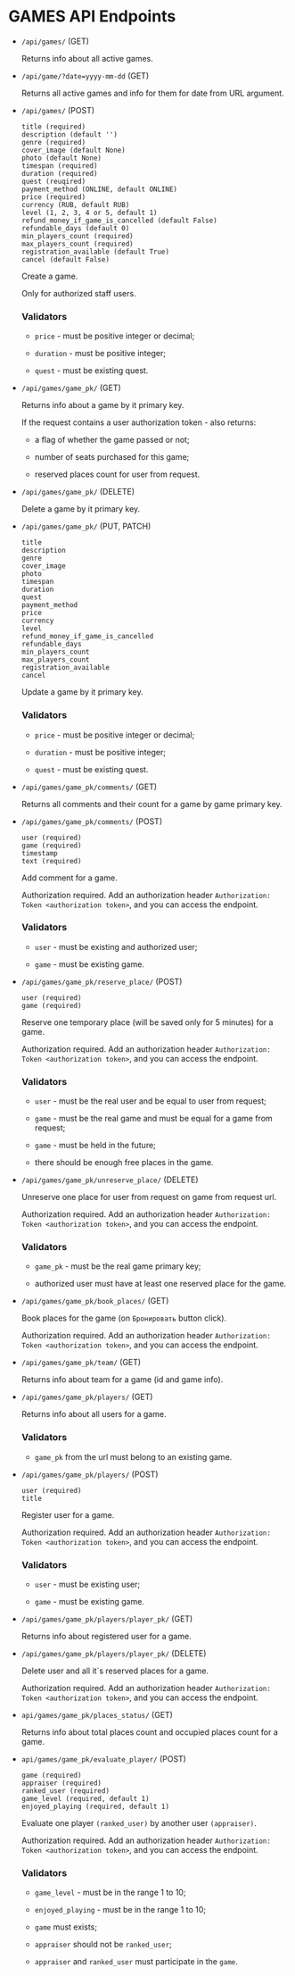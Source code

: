 # GAMES API Endpoints

- ```/api/games/``` (GET)

    Returns info about all active games.

- ```/api/game/?date=yyyy-mm-dd``` (GET)

    Returns all active games and info for them for date from URL argument.

- ```/api/games/``` (POST)

    ```
    title (required)
    description (default '')
    genre (required)
    cover_image (default None)
    photo (default None)
    timespan (required)
    duration (required)
    quest (reuqired)
    payment_method (ONLINE, default ONLINE)
    price (required)
    currency (RUB, default RUB)
    level (1, 2, 3, 4 or 5, default 1)
    refund_money_if_game_is_cancelled (default False)
    refundable_days (default 0)
    min_players_count (required)
    max_players_count (required)
    registration_available (default True)
    cancel (default False)
    ```

    Create a game.

    Only for authorized staff users.

    ### Validators

    - ```price``` - must be positive integer or decimal;

    - ```duration``` - must be positive integer;

    - ```quest``` - must be existing quest.

- ```/api/games/game_pk/``` (GET)

    Returns info about a game by it primary key.

    If the request contains a user authorization token - also returns:

    - a flag of whether the game passed or not;

    - number of seats purchased for this game;
    
    - reserved places count for user from request.

- ```/api/games/game_pk/``` (DELETE)

    Delete a game by it primary key.

- ```/api/games/game_pk/``` (PUT, PATCH)

    ```
    title
    description
    genre
    cover_image
    photo
    timespan
    duration
    quest
    payment_method
    price
    currency
    level
    refund_money_if_game_is_cancelled
    refundable_days
    min_players_count
    max_players_count
    registration_available
    cancel
    ```

    Update a game by it primary key.

    ### Validators

    - ```price``` - must be positive integer or decimal;

    - ```duration``` - must be positive integer;

    - ```quest``` - must be existing quest.

- ```/api/games/game_pk/comments/``` (GET)

    Returns all comments and their count for a game by game primary key.

- ```/api/games/game_pk/comments/``` (POST)

    ```
    user (required)
    game (required)
    timestamp
    text (required)
    ```

    Add comment for a game. 

    Authorization required. Add an authorization header ```Authorization: Token <authorization token>```, and you can 
    access the endpoint.

    ### Validators

    - ```user``` - must be existing and authorized user;

    - ```game``` - must be existing game.

- ```/api/games/game_pk/reserve_place/``` (POST)

    ```
    user (required)
    game (required)
    ```

    Reserve one temporary place (will be saved only for 5 minutes) for a game.

    Authorization required. Add an authorization header ```Authorization: Token <authorization token>```, and you can 
    access the endpoint.

    ### Validators

    - ```user``` - must be the real user and be equal to user from request;

    - ```game``` - must be the real game and must be equal for a game from request;

    - ```game``` - must be held in the future;

    - there should be enough free places in the game.

- ```/api/games/game_pk/unreserve_place/``` (DELETE)

    Unreserve one place for user from request on game from request url.

    Authorization required. Add an authorization header ```Authorization: Token <authorization token>```, and you can 
    access the endpoint.

    ### Validators

    - ```game_pk``` - must be the real game primary key;

    - authorized user must have at least one reserved place for the game.

- ```/api/games/game_pk/book_places/``` (GET)

    Book places for the game (on ```Бронировать``` button click).

    Authorization required. Add an authorization header ```Authorization: Token <authorization token>```, and you can 
    access the endpoint.

- ```/api/games/game_pk/team/``` (GET)

    Returns info about team for a game (id and game info).

- ```/api/games/game_pk/players/``` (GET)

    Returns info about all users for a game.

    ### Validators

    - ```game_pk``` from the url must belong to an existing game.

- ```/api/games/game_pk/players/``` (POST)

    ```
    user (required)
    title
    ```

    Register user for a game.

    Authorization required. Add an authorization header ```Authorization: Token <authorization token>```, and you can 
    access the endpoint.

    ### Validators

    - ```user``` - must be existing user;

    - ```game``` - must be existing game.

- ```/api/games/game_pk/players/player_pk/``` (GET)

    Returns info about registered user for a game.

- ```/api/games/game_pk/players/player_pk/``` (DELETE)

    Delete user and all it`s reserved places for a game.

    Authorization required. Add an authorization header ```Authorization: Token <authorization token>```, and you can 
    access the endpoint.

- ```api/games/game_pk/places_status/``` (GET)

    Returns info about total places count and occupied places count for a game.

- ```api/games/game_pk/evaluate_player/``` (POST)

    ```
    game (required)
    appraiser (required)
    ranked_user (required)
    game_level (required, default 1)
    enjoyed_playing (required, default 1)
    ```

    Evaluate one player ```(ranked_user)``` by another user ```(appraiser)```.

    Authorization required. Add an authorization header ```Authorization: Token <authorization token>```, and you can 
    access the endpoint.

    ### Validators

    - ```game_level``` - must be in the range 1 to 10;

    - ```enjoyed_playing``` - must be in the range 1 to 10;

    - ```game``` must exists;

    - ```appraiser``` should not be ```ranked_user```;

    - ```appraiser``` and ```ranked_user``` must participate in the ```game```.
